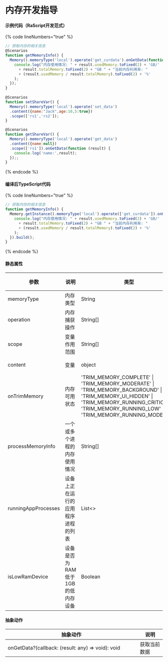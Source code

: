 # 内存开发指导

#### 示例代码（RaScript开发范式）

{% code lineNumbers="true" %}
```javascript
// 获取内存的相关信息
@Scenarios
function getMemoryInfo() {
  Memory().memoryType('local').operate('get_curdata').onGetData(function (result) {
    console.log("内存使用情况: " + result.usedMemory.toFixed(2) + 'GB/' 
      + result.totalMemory.toFixed(2) + "GB " + "当前内存利用率: " 
      + (result.usedMemory / result.totalMemory).toFixed(2) + '%'
    );
  });
}
  
@Scenarios
function setShareVar() {
  Memory().memoryType('local').operate('set_data')
  .content({name:"Jack",age:10,5:true})
  .scope(['rs1','rs2']);
}

@Scenarios
function getShareVar() {
  Memory().memoryType('local').operate('get_data')
  .content({name:null})
  .scope(['rs1']).onGetData(function (result) {
    console.log('name:',result);
  });;
}
```
{% endcode %}

#### 编译后TypeScript代码

{% code lineNumbers="true" %}
```typescript
// 获取内存的相关信息
function getMemoryInfo() {
  Memory.getInstance().memoryType('local').operate(['get_curdata']).onGetData(function (result) {
    console.log("内存使用情况: " + result.usedMemory.toFixed(2) + 'GB/' 
      + result.totalMemory.toFixed(2) + "GB " + "当前内存利用率: " 
      + (result.usedMemory / result.totalMemory).toFixed(2) + '%'
    );
  }).build();
}
```
{% endcode %}

#### 静态属性

<table><thead><tr><th width="141">参数</th><th width="175">说明</th><th width="334">类型</th><th>备注</th></tr></thead><tbody><tr><td>memoryType</td><td>内存类型</td><td>String</td><td></td></tr><tr><td>operation</td><td>内存捕获操作</td><td>String[]</td><td>可选</td></tr><tr><td>scope</td><td>变量作用范围</td><td>String[]</td><td>可选</td></tr><tr><td>content</td><td>变量</td><td>object</td><td>可选</td></tr><tr><td>onTrimMemory</td><td>内存可用状态</td><td>'TRIM_MEMORY_COMPLETE' | 'TRIM_MEMORY_MODERATE' | 'TRIM_MEMORY_BACKGROUND' | 'TRIM_MEMORY_UI_HIDDEN' | 'TRIM_MEMORY_RUNNING_CRITICAL' | 'TRIM_MEMORY_RUNNING_LOW' | 'TRIM_MEMORY_RUNNING_MODERATE'</td><td>可选</td></tr><tr><td>processMemoryInfo</td><td>一个或多个进程的内存使用情况</td><td>String[]</td><td>可选</td></tr><tr><td>runningAppProcesses</td><td>设备上正在运行的应用程序进程的列表</td><td>List&#x3C;></td><td>可选</td></tr><tr><td>isLowRamDevice</td><td>设备是否为RAM低于1GB的低内存设备</td><td>Boolean</td><td>可选</td></tr></tbody></table>

#### 抽象动作

<table><thead><tr><th width="407">抽象动作</th><th>说明</th></tr></thead><tbody><tr><td>onGetData?(callback: (result: any) => void): void</td><td>获取当前数据</td></tr></tbody></table>

